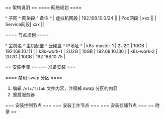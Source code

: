 == 架构说明 ==
==== 网络规划 ====

^ 子网 ^ 网络段 ^ 备注 ^
| 虚拟机网段 | 192.168.10.0/24 ||
| Pod网段 | xxx ||
| Service网段| xxx ||


==== 节点规划 ====

^ 主机名 ^ 主机配置 ^ 云硬盘 ^ IP地址 ^
| k8s-master-1 | 2U2G | 10GB | 192.168.10.111 |
| k8s-work-1 | 2U2G | 10GB | 192.68.10.136 |
| k8s-work-2 | 2U2G | 10GB | 192.168.10.75 |


== 安装步骤 ==
=== 准备安装 ===

==== 禁用 swap 分区 ====


1. 编辑 ` /etc/fstab ` 文件内容，注释掉 swap 分区的内容
2. 重启服务器


=== 安装控制节点 ===
=== 安装工作节点 ===
=== 安装存储节点 ===
== 附录 ==
